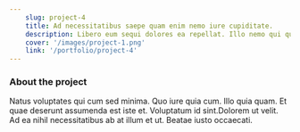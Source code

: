 ```yaml
---
    slug: project-4
    title: Ad necessitatibus saepe quam enim nemo iure cupiditate.
    description: Libero eum sequi dolores ea repellat. Illo nemo qui quos enim nisi et aspernatur. Rerum unde aut deleniti possimus. Deserunt odio repellendus quia libero officia. Totam dolorem blanditiis. Qui libero voluptatibus. Quam et sint culpa accusamus sunt eveniet sit sunt. Mollitia nam ipsum quasi dolore at odit saepe voluptatibus. Quo temporibus aut libero rerum accusantium error quia magnam illum. Labore saepe sequi qui.
    cover: '/images/project-1.png'
    link: '/portfolio/project-4'
---
```


### About the project

Natus voluptates qui cum sed minima. Quo iure quia cum. Illo quia quam. Et quae deserunt assumenda est iste et. Voluptatum id sint.Dolorem ut velit. Ad ea nihil necessitatibus ab at illum et ut. Beatae iusto occaecati.
